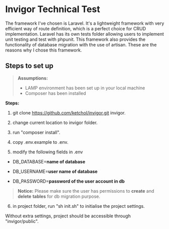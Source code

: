 # Invigor Technical Test

The framework I've chosen is Laravel. It's a lightweight framework with very efficient way of route definition, which is a perfect choice for CRUD implementation. Laravel has its own tests folder allowing users to implement unit testing and test with phpunit.
This framework also provides the functionality of database migration with the use of artisan. These are the reasons why I chose this framework.

## Steps to set up
> **Assumptions:**
> - LAMP environment has been set up in your local machine
> - Composer has been installed

**Steps:**

1. git clone https://github.com/ketchol/invigor.git invigor.

2. change current location to invigor folder.

3. run "composer install".

4. copy .env.example to .env.

5. modify the following fields in .env

- DB_DATABASE=**name of database**

- DB_USERNAME=**user name of database**

- DB_PASSWORD=**password of the user account in db**

> **Notice:** Please make sure the user has permissions to **create** and **delete** **tables** for db migration purpose.

6. in project folder, run "sh init.sh" to initialise the project settings.

Without extra settings, project should be accessible through "invigor/public".
